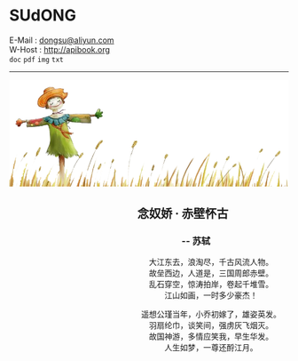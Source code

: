 # SUdONG  
E-Mail : dongsu@aliyun.com  
W-Host : http://apibook.org  
`doc` `pdf` `img` `txt` 
***
![image](https://github.com/sud2g/sudong/blob/master/face/scarecrow.png)
## 　　　　　　　　　　　念奴娇 · 赤壁怀古
### 　　　　　　　　　　　　　　　　　　　-- 苏轼
　　　　　　　　　　　　　　　　　　大江东去，浪淘尽，千古风流人物。  
　　　　　　　　　　　　　　　　　　故垒西边，人道是，三国周郎赤壁。  
　　　　　　　　　　　　　　　　　　乱石穿空，惊涛拍岸，卷起千堆雪。  
　　　　　　　　　　　　　　　　　　　　江山如画，一时多少豪杰！  

　　　　　　　　　　　　　　　　　遥想公瑾当年，小乔初嫁了，雄姿英发。  
　　　　　　　　　　　　　　　　　　羽扇纶巾，谈笑间，强虏灰飞烟灭。  
　　　　　　　　　　　　　　　　　　故国神游，多情应笑我，早生华发。  
　　　　　　　　　　　　　　　　　　　　人生如梦，一尊还酹江月。  


